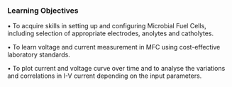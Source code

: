 ### Learning Objectives

•	To acquire skills in setting up and configuring Microbial Fuel Cells, including selection of appropriate electrodes, anolytes and catholytes. 

•	To learn voltage and current measurement in MFC using cost-effective laboratory standards.

•	To plot current and voltage curve over time and to analyse the variations and correlations in I-V current depending on the input parameters. 

